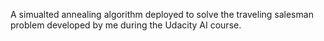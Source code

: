 A simualted annealing algorithm deployed to solve the traveling salesman problem developed by me during the Udacity AI course.